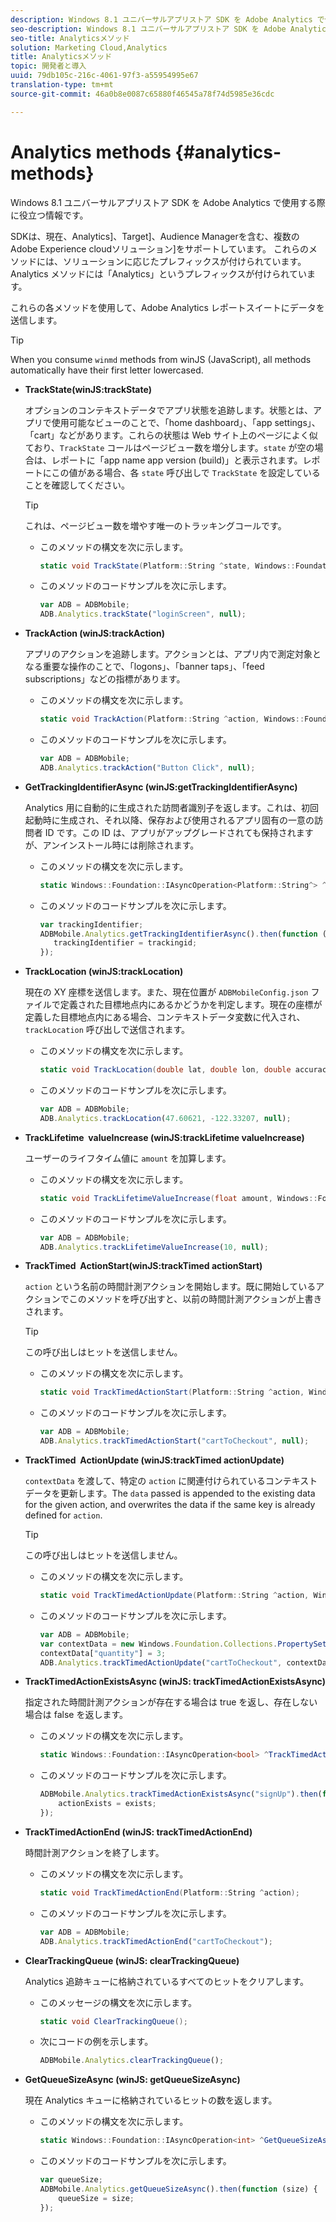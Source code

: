 ```yaml
---
description: Windows 8.1 ユニバーサルアプリストア SDK を Adobe Analytics で使用する際に役立つ情報です。
seo-description: Windows 8.1 ユニバーサルアプリストア SDK を Adobe Analytics で使用する際に役立つ情報です。
seo-title: Analyticsメソッド
solution: Marketing Cloud,Analytics
title: Analyticsメソッド
topic: 開発者と導入
uuid: 79db105c-216c-4061-97f3-a55954995e67
translation-type: tm+mt
source-git-commit: 46a0b8e0087c65880f46545a78f74d5985e36cdc

---
```



# Analytics methods {#analytics-methods}

Windows 8.1 ユニバーサルアプリストア SDK を Adobe Analytics で使用する際に役立つ情報です。

SDKは、現在、Analytics]、Target]、Audience Managerを含む、複数のAdobe Experience cloudソリューション]をサポートしています。 これらのメソッドには、ソリューションに応じたプレフィックスが付けられています。Analytics メソッドには「Analytics」というプレフィックスが付けられています。

これらの各メソッドを使用して、Adobe Analytics レポートスイートにデータを送信します。

>[!TIP]
>
>When you consume `winmd` methods from winJS (JavaScript), all methods automatically have their first letter lowercased.

* **TrackState(winJS:trackState)**

   オプションのコンテキストデータでアプリ状態を追跡します。状態とは、アプリで使用可能なビューのことで、「home dashboard」、「app settings」、「cart」などがあります。これらの状態は Web サイト上のページによく似ており、`TrackState` コールはページビュー数を増分します。`state` が空の場合は、レポートに「app name app version (build)」と表示されます。レポートにこの値がある場合、各 `state` 呼び出しで `TrackState` を設定していることを確認してください。

   >[!TIP]
   >
   >これは、ページビュー数を増やす唯一のトラッキングコールです。

   * このメソッドの構文を次に示します。

      ```csharp
      static void TrackState(Platform::String ^state, Windows::Foundation::Collections::IMap<Platform::String^, Platform::Object> ^contextData); 
      ```

   * このメソッドのコードサンプルを次に示します。

      ```js
      var ADB = ADBMobile;
      ADB.Analytics.trackState("loginScreen", null);
      ```

* **TrackAction (winJS:trackAction)**

   アプリのアクションを追跡します。アクションとは、アプリ内で測定対象となる重要な操作のことで、「logons」、「banner taps」、「feed subscriptions」などの指標があります。

   * このメソッドの構文を次に示します。

      ```csharp
      static void TrackAction(Platform::String ^action, Windows::Foundation::Collections::IMap <Platform::String^, Platform::Object> ^contextData);
      ```

   * このメソッドのコードサンプルを次に示します。

      ```js
      var ADB = ADBMobile; 
      ADB.Analytics.trackAction("Button Click", null); 
      ```

* **GetTrackingIdentifierAsync (winJS:getTrackingIdentifierAsync)**

   Analytics 用に自動的に生成された訪問者識別子を返します。これは、初回起動時に生成され、それ以降、保存および使用されるアプリ固有の一意の訪問者 ID です。この ID は、アプリがアップグレードされても保持されますが、アンインストール時には削除されます。

   * このメソッドの構文を次に示します。

      ```csharp
      static Windows::Foundation::IAsyncOperation<Platform::String^> ^GetTrackingIdentifierAsync(); 
      ```

   * このメソッドのコードサンプルを次に示します。

      ```js
      var trackingIdentifier; 
      ADBMobile.Analytics.getTrackingIdentifierAsync().then(function (trackingid) { 
         trackingIdentifier = trackingid; 
      });
      ```

* **TrackLocation (winJS:trackLocation)**

   現在の XY 座標を送信します。また、現在位置が `ADBMobileConfig.json` ファイルで定義された目標地点内にあるかどうかを判定します。現在の座標が定義した目標地点内にある場合、コンテキストデータ変数に代入され、`trackLocation` 呼び出しで送信されます。

   * このメソッドの構文を次に示します。

      ```csharp
      static void TrackLocation(double lat, double lon, double accuracy, Windows::Foundation::Collections::IMap<Platform::String^, Platform::Object^> ^contextData);
      ```

   * このメソッドのコードサンプルを次に示します。

      ```js
      var ADB = ADBMobile; 
      ADB.Analytics.trackLocation(47.60621, -122.33207, null);
      ```

* **TrackLifetime &#x200B; valueIncrease (winJS:trackLifetime &#x200B; valueIncrease)**

   ユーザーのライフタイム値に `amount` を加算します。

   * このメソッドの構文を次に示します。

      ```csharp
      static void TrackLifetimeValueIncrease(float amount, Windows::Foundation::Collections::IMap<Platform::String^, Platform::Object^> ^contextData); 
      ```

   * このメソッドのコードサンプルを次に示します。

      ```js
      var ADB = ADBMobile; 
      ADB.Analytics.trackLifetimeValueIncrease(10, null); 
      ```

* **TrackTimed &#x200B; ActionStart(winJS:trackTimed &#x200B; actionStart)**

   `action` という名前の時間計測アクションを開始します。既に開始しているアクションでこのメソッドを呼び出すと、以前の時間計測アクションが上書きされます。

   >[!TIP]
   >
   >この呼び出しはヒットを送信しません。

   * このメソッドの構文を次に示します。

      ```csharp
      static void TrackTimedActionStart(Platform::String ^action, Windows::Foundation::Collections::IMap<Platform::String^, Platform::Object^> ^contextData);
      ```

   * このメソッドのコードサンプルを次に示します。

      ```js
      var ADB = ADBMobile; 
      ADB.Analytics.trackTimedActionStart("cartToCheckout", null); 
      ```

* **TrackTimed &#x200B; ActionUpdate (winJS:trackTimed &#x200B; actionUpdate)**

   `contextData` を渡して、特定の `action` に関連付けられているコンテキストデータを更新します。The `data` passed is appended to the existing data for the given action, and overwrites the data if the same key is already defined for `action`.

   >[!TIP]
   >
   >この呼び出しはヒットを送信しません。

   * このメソッドの構文を次に示します。

      ```csharp
      static void TrackTimedActionUpdate(Platform::String ^action, Windows::Foundation::Collections::IMap<Platform::String^, Platform::Object^> ^contextData); 
      ```

   * このメソッドのコードサンプルを次に示します。

      ```js
      var ADB = ADBMobile; 
      var contextData = new Windows.Foundation.Collections.PropertySet(); 
      contextData["quantity"] = 3; 
      ADB.Analytics.trackTimedActionUpdate("cartToCheckout", contextData); 
      ```

* **TrackTimedActionExistsAsync (winJS: trackTimedActionExistsAsync)**

   指定された時間計測アクションが存在する場合は true を返し、存在しない場合は false を返します。

   * このメソッドの構文を次に示します。

      ```csharp
      static Windows::Foundation::IAsyncOperation<bool> ^TrackTimedActionExistsAsync(Platform::String ^action); 
      ```

   * このメソッドのコードサンプルを次に示します。

      ```js
      ADBMobile.Analytics.trackTimedActionExistsAsync("signUp").then(function (exists) { 
          actionExists = exists; 
      });
      ```

* **TrackTimed&#x200B;ActionEnd (winJS: trackTimed&#x200B;ActionEnd)**

   時間計測アクションを終了します。

   * このメソッドの構文を次に示します。

      ```csharp
      static void TrackTimedActionEnd(Platform::String ^action);
      ```

   * このメソッドのコードサンプルを次に示します。

      ```js
      var ADB = ADBMobile; 
      ADB.Analytics.trackTimedActionEnd("cartToCheckout"); 
      ```

* **ClearTrackingQueue (winJS: clearTrackingQueue)**

   Analytics 追跡キューに格納されているすべてのヒットをクリアします。

   * このメッセージの構文を次に示します。

      ```csharp
      static void ClearTrackingQueue();
      ```

   * 次にコードの例を示します。

      ```js
      ADBMobile.Analytics.clearTrackingQueue();
      ```

* **GetQueueSizeAsync (winJS: getQueueSizeAsync)**

   現在 Analytics キューに格納されているヒットの数を返します。

   * このメソッドの構文を次に示します。

      ```csharp
      static Windows::Foundation::IAsyncOperation<int> ^GetQueueSizeAsync();
      ```

   * このメソッドのコードサンプルを次に示します。

      ```js
      var queueSize; 
      ADBMobile.Analytics.getQueueSizeAsync().then(function (size) { 
          queueSize = size; 
      });
      ```
